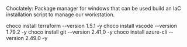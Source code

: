 Choclately: Package manager for windows that can be used build an IaC installation script to manage our workstation.


choco install terraform --version 1.5.1 -y
choco install vscode --version 1.79.2 -y
choco install git --version 2.41.0 -y
choco install azure-cli --version 2.49.0 -y
